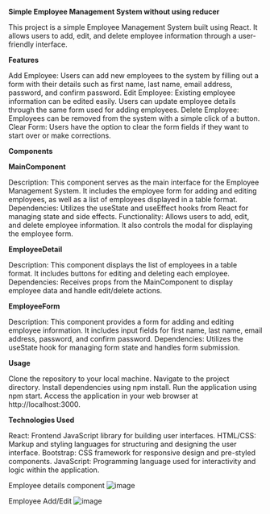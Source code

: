  

**Simple Employee Management System without using reducer** 


This project is a simple Employee Management System built using React. It allows users to add, edit, and delete employee information through a user-friendly interface.

**Features**


Add Employee: Users can add new employees to the system by filling out a form with their details such as first name, last name, email address, password, and confirm password.
Edit Employee: Existing employee information can be edited easily. Users can update employee details through the same form used for adding employees.
Delete Employee: Employees can be removed from the system with a simple click of a button.
Clear Form: Users have the option to clear the form fields if they want to start over or make corrections.

**Components**

**MainComponent**

  Description: This component serves as the main interface for the Employee Management System. It includes the employee form for adding and editing employees, as well as a list of employees displayed in a table format.
  Dependencies: Utilizes the useState and useEffect hooks from React for managing state and side effects.
  Functionality: Allows users to add, edit, and delete employee information. It also controls the modal for displaying the employee form.
  
**EmployeeDetail**

  Description: This component displays the list of employees in a table format. It includes buttons for editing and deleting each employee.
  Dependencies: Receives props from the MainComponent to display employee data and handle edit/delete actions.
  
**EmployeeForm**

  Description: This component provides a form for adding and editing employee information. It includes input fields for first name, last name, email address, password, and confirm password.
  Dependencies: Utilizes the useState hook for managing form state and handles form submission.
  
**Usage**

  Clone the repository to your local machine.
  Navigate to the project directory.
  Install dependencies using npm install.
  Run the application using npm start.
  Access the application in your web browser at http://localhost:3000.
  
**Technologies Used**

  React: Frontend JavaScript library for building user interfaces.
  HTML/CSS: Markup and styling languages for structuring and designing the user interface.
  Bootstrap: CSS framework for responsive design and pre-styled components.
  JavaScript: Programming language used for interactivity and logic within the application.


Employee details component
![image](https://github.com/vimisri02/employeeDetail/assets/166305564/3669a65e-28e3-4671-a0ec-43338ab8a7f5)

Employee Add/Edit 
![image](https://github.com/vimisri02/employeeDetail/assets/166305564/f0908456-efdf-4d67-8419-c5109ac35c62)

